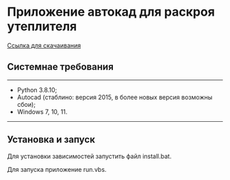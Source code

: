 # Приложение автокад для раскроя утеплителя

[Ссылка для скачаивания](https://github.com/skysharkk/AutoCad-polystyrene-calculatio/releases)

## Системнае требования

---
- Python 3.8.10;
- Autocad (стаблино: версия 2015, в более новых версия возможны сбои);
- Windows 7, 10, 11.
---

## Установка и запуск


Для установки зависимостей запустить файл install.bat.

Для запуска приложение run.vbs.
